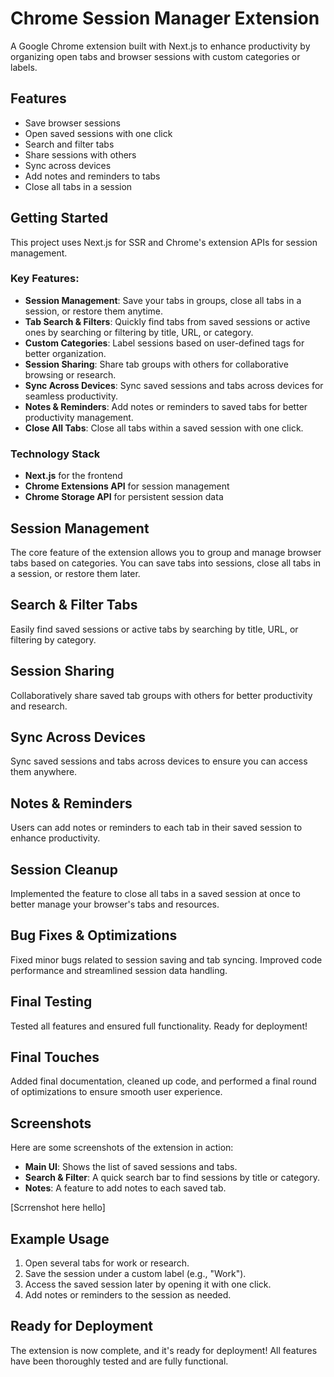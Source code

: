 # Chrome Session Manager Extension

A Google Chrome extension built with Next.js to enhance productivity by organizing open tabs and browser sessions with custom categories or labels.

## Features
- Save browser sessions
- Open saved sessions with one click
- Search and filter tabs
- Share sessions with others
- Sync across devices
- Add notes and reminders to tabs
- Close all tabs in a session

## Getting Started
This project uses Next.js for SSR and Chrome's extension APIs for session management.

### Key Features:
- **Session Management**: Save your tabs in groups, close all tabs in a session, or restore them anytime.
- **Tab Search & Filters**: Quickly find tabs from saved sessions or active ones by searching or filtering by title, URL, or category.
- **Custom Categories**: Label sessions based on user-defined tags for better organization.
- **Session Sharing**: Share tab groups with others for collaborative browsing or research.
- **Sync Across Devices**: Sync saved sessions and tabs across devices for seamless productivity.
- **Notes & Reminders**: Add notes or reminders to saved tabs for better productivity management.
- **Close All Tabs**: Close all tabs within a saved session with one click.

### Technology Stack
- **Next.js** for the frontend
- **Chrome Extensions API** for session management
- **Chrome Storage API** for persistent session data

## Session Management
The core feature of the extension allows you to group and manage browser tabs based on categories. You can save tabs into sessions, close all tabs in a session, or restore them later.

## Search & Filter Tabs
Easily find saved sessions or active tabs by searching by title, URL, or filtering by category.

## Session Sharing
Collaboratively share saved tab groups with others for better productivity and research.

## Sync Across Devices
Sync saved sessions and tabs across devices to ensure you can access them anywhere.

## Notes & Reminders
Users can add notes or reminders to each tab in their saved session to enhance productivity.

## Session Cleanup
Implemented the feature to close all tabs in a saved session at once to better manage your browser's tabs and resources.

## Bug Fixes & Optimizations
Fixed minor bugs related to session saving and tab syncing. Improved code performance and streamlined session data handling.

## Final Testing
Tested all features and ensured full functionality. Ready for deployment!

## Final Touches
Added final documentation, cleaned up code, and performed a final round of optimizations to ensure smooth user experience.

## Screenshots
Here are some screenshots of the extension in action:

- **Main UI**: Shows the list of saved sessions and tabs.
- **Search & Filter**: A quick search bar to find sessions by title or category.
- **Notes**: A feature to add notes to each saved tab.

[Scrrenshot here hello]

## Example Usage
1. Open several tabs for work or research.
2. Save the session under a custom label (e.g., "Work").
3. Access the saved session later by opening it with one click.
4. Add notes or reminders to the session as needed.

## Ready for Deployment
The extension is now complete, and it's ready for deployment! All features have been thoroughly tested and are fully functional.